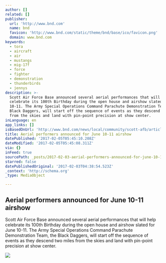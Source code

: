 ```yaml
---
author: []
related: []
publisher:
  url: 'http://www.bnd.com'
  name: bnd
  favicon: 'http://www.bnd.com/static/theme/bnd/base/ico/favicon.png'
  domain: www.bnd.com
keywords:
  - tora
  - aircraft
  - air
  - mustangs
  - mig-17f
  - force
  - fighter
  - demonstration
  - thunderbirds
  - jennys
description: >-
  Scott Air Force Base announced several aerial performances that will help
  celebrate its 100th Birthday during the open house and airshow slated for June
  10-11. The Army Special Operations Command Parachute Demonstration Team, the
  Black Daggers, will start off the sequence of events as they descend two miles
  from the skies and land with pin-point precision at show center.
inLanguage: en
app_links: []
isBasedOnUrl: 'http://www.bnd.com/news/local/community/scott-afb/article130304849.html'
title: Aerial performers announced for June 10-11 airshow
datePublished: '2017-02-05T05:45:10.208Z'
dateModified: '2017-02-05T05:45:08.311Z'
via: {}
inFeed: true
sourcePath: _posts/2017-02-03-aerial-performers-announced-for-june-10-11-airshow.md
starred: false
datePublishedOriginal: '2017-02-03T04:38:54.523Z'
_context: 'http://schema.org'
_type: MediaObject

---
```

<article style=""><h1>Aerial performers announced for June 10-11 airshow</h1><p>Scott Air Force Base announced several aerial performances that will help celebrate its 100th Birthday during the open house and airshow slated for June 10-11. The Army Special Operations Command Parachute Demonstration Team, the Black Daggers, will start off the sequence of events as they descend two miles from the skies and land with pin-point precision at show center.</p><img src="http://www.bnd.com/news/local/community/scott-afb/ow0z1p/picture130304844/ALTERNATES/LANDSCAPE_1140/Tora%20Tora%20Tora" /></article>